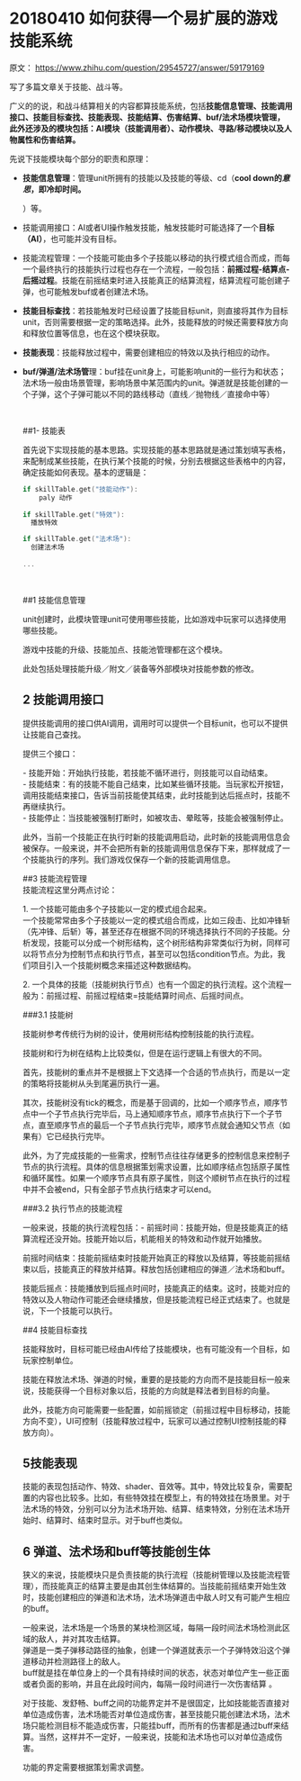 # 20180410 如何获得一个易扩展的游戏技能系统

原文： https://www.zhihu.com/question/29545727/answer/59179169

写了多篇文章关于技能、战斗等。

广义的的说，和战斗结算相关的内容都算技能系统，包括**技能信息管理、技能调用接口、技能目标查找、技能表现、技能结算、伤害结算、buf/法术场模块管理，此外还涉及的模块包括：AI模块（技能调用者）、动作模块、寻路/移动模块以及人物属性和伤害结算。**

先说下技能模块每个部分的职责和原理：

- **技能信息管理**：管理unit所拥有的技能以及技能的等级、cd（**cool down的*意思*，即冷却时间。**

  ）等。

- 技能调用接口：AI或者UI操作触发技能，触发技能时可能选择了一个**目标（AI）**，也可能并没有目标。

- 技能流程管理：一个技能可能由多个子技能以移动的执行模式组合而成，而每一个最终执行的技能执行过程也存在一个流程，一般包括：**前摇过程-结算点-后摇过程**。技能在前摇结束时进入技能真正的结算流程，结算流程可能创建子弹，也可能触发buf或者创建法术场。

- **技能目标查找**：若技能触发时已经设置了技能目标unit，则直接将其作为目标unit，否则需要根据一定的策略选择。此外，技能释放的时候还需要释放方向和释放位置等信息，也在这个模块获取。

- **技能表现**：技能释放过程中，需要创建相应的特效以及执行相应的动作。

- **buf/弹道/法术场管**理：buf挂在unit身上，可能影响unit的一些行为和状态；法术场一般由场景管理，影响场景中某范围内的unit。弹道就是技能创建的一个子弹，这个子弹可能以不同的路线移动（直线／抛物线／直接命中等）

  ​

  ##1- 技能表

  首先说下实现技能的基本思路。实现技能的基本思路就是通过策划填写表格，来配制成某些技能，在执行某个技能的时候，分别去根据这些表格中的内容，确定技能如何表现。基本的逻辑是：

  ```cpp
  if skillTable.get("技能动作"):    
      paly 动作
      
  if skillTable.get("特效"):     
  	播放特效

  if skillTable.get("法术场"):
  	创建法术场
  	
  ...
  ```

  ​

  ##1 技能信息管理

  unit创建时，此模块管理unit可使用哪些技能，比如游戏中玩家可以选择使用哪些技能。

  游戏中技能的升级、技能加点、技能池管理都在这个模块。

  此处包括处理技能升级／附文／装备等外部模块对技能参数的修改。

  ## 2 技能调用接口

  提供技能调用的接口供AI调用，调用时可以提供一个目标unit，也可以不提供让技能自己查找。</p><p>提供三个接口：</p><p>- 技能开始：开始执行技能，若技能不循环进行，则技能可以自动结束。<br>- 技能结束：有的技能不能自己结束，比如某些循环技能。当玩家松开按钮，调用技能结束接口，告诉当前技能使其结束，此时技能到达后摇点时，技能不再继续执行。<br>- 技能停止：当技能被强制打断时，如被攻击、晕眩等，技能会被强制停止。</p><p>此外，当前一个技能正在执行时新的技能调用启动，此时新的技能调用信息会被保存。一般来说，并不会把所有新的技能调用信息保存下来，那样就成了一个技能执行的序列。我们游戏仅保存一个新的技能调用信息。</p><p>##3 技能流程管理<br>技能流程这里分两点讨论：</p><p>1.  一个技能可能由多个子技能以一定的模式组合起来。<br> 一个技能常常由多个子技能以一定的模式组合而成，比如三段击、比如冲锋斩（先冲锋、后斩）等，甚至还存在根据不同的环境选择执行不同的子技能。分析发现，技能可以分成一个树形结构，这个树形结构非常类似行为树，同样可以将节点分为控制节点和执行节点，甚至可以包括condition节点。为此，我们项目引入一个技能树概念来描述这种数据结构。</p><p>2.  一个具体的技能（技能树执行节点）也有一个固定的执行流程。这个流程一般为：前摇过程、前摇过程结束=技能结算时间点、后摇时间点。

  ###3.1 技能树

  技能树参考传统行为树的设计，使用树形结构控制技能的执行流程。

  技能树和行为树在结构上比较类似，但是在运行逻辑上有很大的不同。

  首先，技能树的重点并不是根据上下文选择一个合适的节点执行，而是以一定的策略将技能树从头到尾遍历执行一遍。

  其次，技能树没有tick的概念，而是基于回调的，比如一个顺序节点，顺序节点中一个子节点执行完毕后，马上通知顺序节点，顺序节点执行下一个子节点，直至顺序节点的最后一个子节点执行完毕，顺序节点就会通知父节点（如果有）它已经执行完毕。

  此外，为了完成技能的一些需求，控制节点往往存储更多的控制信息来控制子节点的执行流程。具体的信息根据策划需求设置，比如顺序结点包括原子属性和循环属性。如果一个顺序节点具有原子属性，则这个顺树节点在执行的过程中并不会被end，只有全部子节点执行结束才可以end。

  ###3.2 执行节点的技能流程

  一般来说，技能的执行流程包括：- 前摇时间：技能开始，但是技能真正的结算流程还没开始。技能开始以后，机能相关的特效和动作就开始播放。

  前摇时间结束：技能前摇结束时技能开始真正的释放以及结算，等技能前摇结束以后，技能真正的释放并结算。释放包括创建相应的弹道／法术场和buff。

  技能后摇点：技能播放到后摇点时间时，技能真正的结束。这时，技能对应的特效以及人物动作可能还会继续播放，但是技能流程已经正式结束了。也就是说，下一个技能可以执行。

  ##4 技能目标查找

  技能释放时，目标可能已经由AI传给了技能模块，也有可能没有一个目标，如玩家控制单位。</p><p>技能在释放法术场、弹道的时候，重要的是技能的方向而不是技能目标一般来说，技能获得一个目标对象以后，技能的方向就是释法者到目标的向量。

  此外，技能方向可能需要一些配置，如前摇锁定（前摇过程中目标移动，技能方向不变），UI可控制（技能释放过程中，玩家可以通过控制UI控制技能的释放方向）。

  ## 5技能表现

  技能的表现包括动作、特效、shader、音效等。其中，特效比较复杂，需要配置的内容也比较多。比如，有些特效挂在模型上，有的特效挂在场景里。对于法术场的特效，分别可以分为法术场开始、结算、结束特效，分别在法术场开始时、结算时、结束时显示。对于buff也类似。

  ## 6 弹道、法术场和buff等技能创生体

  狭义的来说，技能模块只是负责技能的执行流程（技能树管理以及技能流程管理），而技能真正的结算主要是由其创生体结算的。当技能前摇结束开始生效时，技能创建相应的弹道和法术场，法术场弹道击中敌人时又有可能产生相应的buff。</p><p>一般来说，法术场是一个场景的某块检测区域，每隔一段时间法术场检测此区域的敌人，并对其攻击结算。<br>弹道是一类子弹移动路径的抽象，创建一个弹道就表示一个子弹特效沿这个弹道移动并检测路径上的敌人。<br>buff就是挂在单位身上的一个具有持续时间的状态，状态对单位产生一些正面或者负面的影响，并且在此段时间内，每隔一段时间进行一次伤害结算 。</p><p>对于技能、发舒畅、buff之间的功能界定并不是很固定，比如技能能否直接对单位造成伤害，法术场能否对单位造成伤害，甚至技能只能创建法术场，法术场只能检测目标不能造成伤害，只能挂buff，而所有的伤害都是通过buff来结算。当然，这样并不一定好，一般来说，技能和法术场也可以对单位造成伤害。</p><p>功能的界定需要根据策划需求调整。